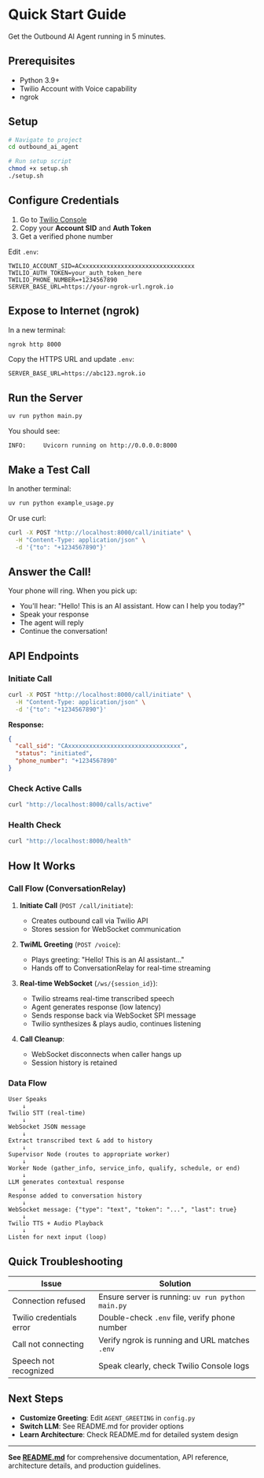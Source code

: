 # Quick Start Guide

Get the Outbound AI Agent running in 5 minutes.

## Prerequisites

- Python 3.9+
- Twilio Account with Voice capability
- ngrok

## Setup

```bash
# Navigate to project
cd outbound_ai_agent

# Run setup script
chmod +x setup.sh
./setup.sh
```

## Configure Credentials

1. Go to [Twilio Console](https://console.twilio.com)
2. Copy your **Account SID** and **Auth Token**
3. Get a verified phone number

Edit `.env`:
```
TWILIO_ACCOUNT_SID=ACxxxxxxxxxxxxxxxxxxxxxxxxxxxxxxxx
TWILIO_AUTH_TOKEN=your_auth_token_here
TWILIO_PHONE_NUMBER=+1234567890
SERVER_BASE_URL=https://your-ngrok-url.ngrok.io
```

## Expose to Internet (ngrok)

In a new terminal:
```bash
ngrok http 8000
```

Copy the HTTPS URL and update `.env`:
```
SERVER_BASE_URL=https://abc123.ngrok.io
```

## Run the Server

```bash
uv run python main.py
```

You should see:
```
INFO:     Uvicorn running on http://0.0.0.0:8000
```

## Make a Test Call

In another terminal:
```bash
uv run python example_usage.py
```

Or use curl:
```bash
curl -X POST "http://localhost:8000/call/initiate" \
  -H "Content-Type: application/json" \
  -d '{"to": "+1234567890"}'
```

## Answer the Call!

Your phone will ring. When you pick up:
- You'll hear: "Hello! This is an AI assistant. How can I help you today?"
- Speak your response
- The agent will reply
- Continue the conversation!

## API Endpoints

### Initiate Call

```bash
curl -X POST "http://localhost:8000/call/initiate" \
  -H "Content-Type: application/json" \
  -d '{"to": "+1234567890"}'
```

**Response:**
```json
{
  "call_sid": "CAxxxxxxxxxxxxxxxxxxxxxxxxxxxxxxxx",
  "status": "initiated",
  "phone_number": "+1234567890"
}
```

### Check Active Calls

```bash
curl "http://localhost:8000/calls/active"
```

### Health Check

```bash
curl "http://localhost:8000/health"
```

## How It Works

### Call Flow (ConversationRelay)

1. **Initiate Call** (`POST /call/initiate`):
   - Creates outbound call via Twilio API
   - Stores session for WebSocket communication

2. **TwiML Greeting** (`POST /voice`):
   - Plays greeting: "Hello! This is an AI assistant..."
   - Hands off to ConversationRelay for real-time streaming

3. **Real-time WebSocket** (`/ws/{session_id}`):
   - Twilio streams real-time transcribed speech
   - Agent generates response (low latency)
   - Sends response back via WebSocket SPI message
   - Twilio synthesizes & plays audio, continues listening

4. **Call Cleanup**:
   - WebSocket disconnects when caller hangs up
   - Session history is retained

### Data Flow

```
User Speaks
    ↓
Twilio STT (real-time)
    ↓
WebSocket JSON message
    ↓
Extract transcribed text & add to history
    ↓
Supervisor Node (routes to appropriate worker)
    ↓
Worker Node (gather_info, service_info, qualify, schedule, or end)
    ↓
LLM generates contextual response
    ↓
Response added to conversation history
    ↓
WebSocket message: {"type": "text", "token": "...", "last": true}
    ↓
Twilio TTS + Audio Playback
    ↓
Listen for next input (loop)
```

## Quick Troubleshooting

| Issue | Solution |
|-------|----------|
| Connection refused | Ensure server is running: `uv run python main.py` |
| Twilio credentials error | Double-check `.env` file, verify phone number |
| Call not connecting | Verify ngrok is running and URL matches `.env` |
| Speech not recognized | Speak clearly, check Twilio Console logs |

## Next Steps

- **Customize Greeting**: Edit `AGENT_GREETING` in `config.py`
- **Switch LLM**: See README.md for provider options
- **Learn Architecture**: Check README.md for detailed system design

---

**See [README.md](README.md)** for comprehensive documentation, API reference, architecture details, and production guidelines.
